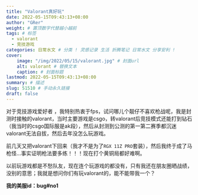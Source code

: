 ```yaml
---
title: "Valorant真好玩"
date: 2022-05-15T09:43:13+08:00
author: "GRer"
weight: # 置顶数字代替越小越前
tags: # 标签
  - valorant
  - 竞技游戏
categories: 日常水文 # 分类 ! 灵感记录 生活 折腾笔记 日常水文 分享安利 !
cover:
    image: "/img/2022/05/15/valorant.jpg" # 封面url
    alt: valorant # 替换文本
    caption: # 封面标题
lastmod: 2022-05-15T09:43:13+08:00
summary: # 描述
slug: 51510 # 手动永久链接
draft: false
---
```


对于竞技游戏爱好者 ，我特别热衷于fps，试问哪儿个靓仔不喜欢枪战呢，我是封测时接触的valorant，当时主要游戏是csgo，转valorant后竞技模式还能打到钻石（我当时的csgo国际服是ak段），然后从封测到公测的第一第二赛季都沉迷valorant无法自拔，然后去年没怎么玩游戏。

前几天又把valorant下回来（我才不是为了`RGX 11Z PRO`套装），然后我终于成了马枪怪...事实证明枪法要多练！！！现在打个黄铜局都好难啊。

以前玩游戏都是不愁队友，现在连个玩游戏的都没有，只有我还在朋友圈晒战绩，没别的意思；我就是想问你们有玩valorant的，能不能带我一个？

**我的美服id：bug#no1**
